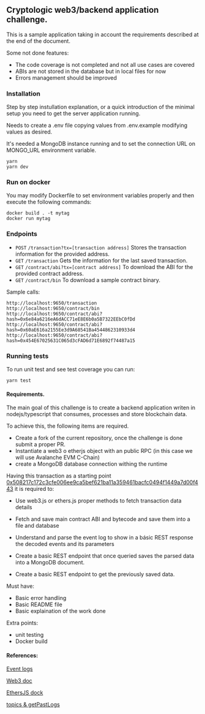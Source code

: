 ## Cryptologic web3/backend application challenge.

This is a sample application taking in account the requirements described at the end of the document.

Some not done features:
- The code coverage is not completed and not all use cases are covered
- ABIs are not stored in the database but in local files for now
- Errors management should be improved

### Installation
Step by step instullation explanation, or a quick introduction of the minimal setup you need to get the server application running.

Needs to create a .env file copying values from .env.example modifying values as desired.

It's needed a MongoDB instance running and to set the connection URL on MONGO_URL environment variable. 

```shell
yarn
yarn dev
```

### Run on docker 

You may modify Dockerfile to set environment variables properly and then execute the following commands:

```shell
docker build . -t mytag
docker run mytag
```

### Endpoints

- `POST` `/transaction?tx=[transaction address]` Stores the transaction information for the provided address. 
- `GET` `/transaction` Gets the information for the last saved transaction.
- `GET` `/contract/abi?tx=[contract address]` To download the ABI for the provided contract address.
- `GET` `/contract/bin` To download a sample contract binary.

Sample calls:
```shell
http://localhost:9650/transaction
http://localhost:9650/contract/bin
http://localhost:9650/contract/abi?hash=0x6e84a6216eA6dACC71eE8E6b0a5B7322EEbC0fDd
http://localhost:9650/contract/abi?hash=0x60aE616a2155Ee3d9A68541Ba4544862310933d4
http://localhost:9650/contract/abi?hash=0x454E67025631C065d3cFAD6d71E6892f74487a15

```

### Running tests
To run unit test and see test coverage you can run:

```
yarn test
```

#### Requirements.

The main goal of this challenge is to create a backend application writen in nodejs/typescript that consumes, processes and store blockchain data.

To achieve this, the following items are required.

- Create a fork of the current repository, once the challenge is done submit a proper PR.
- Instantiate a web3 o etherjs object with an public RPC (in this case we will use Avalanche EVM C-Chain)
- create a MongoDB database connection withing the runtime

Having this transaction as a starting point [0x508217c172c3cfe006ee9ca5bef621ba11a359461bacfc0494f1449a7d00f443](https://snowtrace.io/tx/0x508217c172c3cfe006ee9ca5bef621ba11a359461bacfc0494f1449a7d00f443) it is required to:

- Use web3.js or ethers.js proper methods to fetch transaction data details

- Fetch and save main contract ABI and bytecode and save them into a file and database

- Understand and parse the event log to show in a básic REST response the decoded events and its parameters

- Create a basic REST endpoint that once queried saves the parsed data into a MongoDB document.

- Create a basic REST endpoint to get the previously saved data.


Must have:

- Basic error handling
- Basic README file
- Basic explaination of the work done

Extra points:
- unit testing
- Docker build

#### References:

[Event logs](https://medium.com/mycrypto/understanding-event-logs-on-the-ethereum-blockchain-f4ae7ba50378)

[Web3 doc](https://web3js.readthedocs.io/en/1.0/web3-eth.html)

[EthersJS dock](https://docs.ethers.io/v5/)

[topics & getPastLogs](https://ethereum.stackexchange.com/questions/61585/how-to-setup-topics-for-function-getpastlogs)
